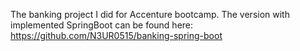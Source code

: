 The banking project I did for Accenture bootcamp.
The version with implemented SpringBoot can be found here: https://github.com/N3UR0515/banking-spring-boot
